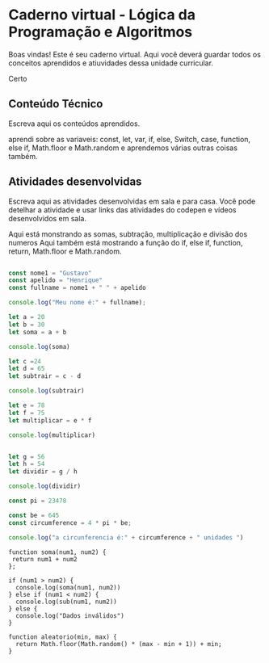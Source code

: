 # Caderno virtual - Lógica da Programação e Algoritmos
Boas vindas! Este é seu caderno virtual. Aqui você deverá guardar todos os conceitos aprendidos e atiuvidades dessa unidade curricular. 

Certo

## Conteúdo Técnico
Escreva aqui os conteúdos aprendidos.

aprendi sobre as variaveis: const, let, var, if, else, Switch, case, function, else if, Math.floor e Math.random
e aprendemos várias outras coisas também.

## Atividades desenvolvidas
Escreva aqui as atividades desenvolvidas em sala e para casa. Você pode detelhar a atividade e usar links das atividades do codepen e vídeos desenvolvidos em sala. 

Aqui está monstrando as somas, subtração, multiplicação e divisão dos numeros
Aqui também está mostrando a função do if, else if, function, return, Math.floor e Math.random.
 
```js

const nome1 = "Gustavo"
const apelido = "Henrique"
const fullname = nome1 + " " + apelido

console.log("Meu nome é:" + fullname);

let a = 20
let b = 30 
let soma = a + b

console.log(soma)

let c =24
let d = 65
let subtrair = c - d

console.log(subtrair)

let e = 78
let f = 75
let multiplicar = e * f

console.log(multiplicar)


let g = 56
let h = 54
let dividir = g / h

console.log(dividir)

const pi = 23478

const be = 645
const circumference = 4 * pi * be;

console.log("a circunferencia é:" + circumference + " unidades ")
```
```JS
function soma(num1, num2) {
 return num1 + num2
};

if (num1 > num2) {
  console.log(soma(num1, num2))
} else if (num1 < num2) {
  console.log(sub(num1, num2))
} else {
  console.log("Dados inválidos")  
}

function aleatorio(min, max) {
  return Math.floor(Math.random() * (max - min + 1)) + min;
}
